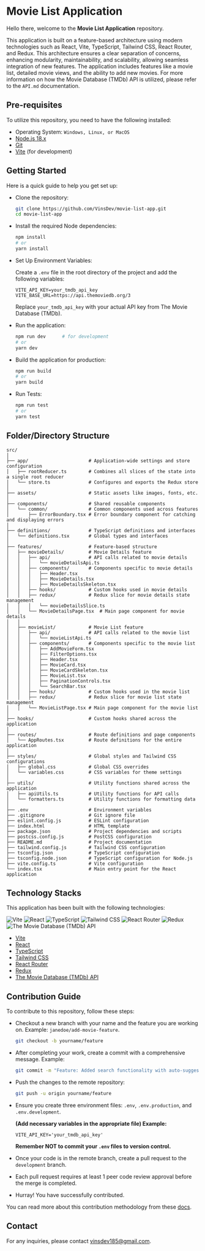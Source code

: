 # Movie List Application

Hello there, welcome to the **Movie List Application** repository.

This application is built on a feature-based architecture using modern technologies such as React, Vite, TypeScript, Tailwind CSS, React Router, and Redux. This architecture ensures a clear separation of concerns, enhancing modularity, maintainability, and scalability, allowing seamless integration of new features. The application includes features like a movie list, detailed movie views, and the ability to add new movies. For more information on how the Movie Database (TMDb) API is utilized, please refer to the `API.md` documentation.

## Pre-requisites

To utilize this repository, you need to have the following installed:

- Operating System: `Windows, Linux, or MacOS`
- [Node.js 18.x](https://nodejs.org/en/)
- [Git](https://git-scm.com/)
- [Vite](https://vitejs.dev/) (for development)

## Getting Started

Here is a quick guide to help you get set up:

- Clone the repository:

   ```sh
   git clone https://github.com/VinsDev/movie-list-app.git
   cd movie-list-app
   ```

- Install the required Node dependencies:

   ```sh
   npm install
   # or
   yarn install
   ```

- Set Up Environment Variables:

   Create a `.env` file in the root directory of the project and add the following variables:

   ```env
   VITE_API_KEY=your_tmdb_api_key
   VITE_BASE_URL=https://api.themoviedb.org/3
   ```

   Replace `your_tmdb_api_key` with your actual API key from The Movie Database (TMDb).

- Run the application:

   ```sh
   npm run dev      # for development
   # or
   yarn dev
   ```

- Build the application for production:

   ```sh
   npm run build
   # or
   yarn build
   ```

- Run Tests:

   ```sh
   npm run test
   # or
   yarn test
   ```

## Folder/Directory Structure

```
src/
│
├── app/                      # Application-wide settings and store configuration
│   ├── rootReducer.ts        # Combines all slices of the state into a single root reducer
│   └── store.ts              # Configures and exports the Redux store
│
├── assets/                   # Static assets like images, fonts, etc.
│
├── components/               # Shared reusable components
│   └── common/               # Common components used across features
│       ├── ErrorBoundary.tsx # Error boundary component for catching and displaying errors
│
├── definitions/              # TypeScript definitions and interfaces
│   └── definitions.tsx       # Global types and interfaces
│
├── features/                 # Feature-based structure
│   ├── movieDetails/         # Movie Details feature
│   │   ├── api/              # API calls related to movie details
│   │   │   └── movieDetailsApi.ts
│   │   ├── components/       # Components specific to movie details
│   │   │   ├── Header.tsx
│   │   │   ├── MovieDetails.tsx
│   │   │   ├── MovieDetailsSkeleton.tsx
│   │   ├── hooks/            # Custom hooks used in movie details
│   │   ├── redux/            # Redux slice for movie details state management
│   │   │   └── movieDetailsSlice.ts
│   │   └── MovieDetailsPage.tsx  # Main page component for movie details
│   │
│   ├── movieList/            # Movie List feature
│   │   ├── api/              # API calls related to the movie list
│   │   │   └── movieListApi.ts
│   │   ├── components/       # Components specific to the movie list
│   │   │   ├── AddMovieForm.tsx
│   │   │   ├── FilterOptions.tsx
│   │   │   ├── Header.tsx
│   │   │   ├── MovieCard.tsx
│   │   │   ├── MovieCardSkeleton.tsx
│   │   │   ├── MovieList.tsx
│   │   │   ├── PaginationControls.tsx
│   │   │   └── SearchBar.tsx
│   │   ├── hooks/            # Custom hooks used in the movie list
│   │   ├── redux/            # Redux slice for movie list state management
│   │   └── MovieListPage.tsx # Main page component for the movie list
│
├── hooks/                    # Custom hooks shared across the application
│
├── routes/                   # Route definitions and page components
│   └── AppRoutes.tsx         # Route definitions for the entire application
│
├── styles/                   # Global styles and Tailwind CSS configurations
│   ├── global.css            # Global CSS overrides
│   └── variables.css         # CSS variables for theme settings
│
├── utils/                    # Utility functions shared across the application
│   ├── apiUtils.ts           # Utility functions for API calls
│   └── formatters.ts         # Utility functions for formatting data
│
├── .env                      # Environment variables
├── .gitignore                # Git ignore file
├── eslint.config.js          # ESLint configuration
├── index.html                # HTML template
├── package.json              # Project dependencies and scripts
├── postcss.config.js         # PostCSS configuration
├── README.md                 # Project documentation
├── tailwind.config.js        # Tailwind CSS configuration
├── tsconfig.json             # TypeScript configuration
├── tsconfig.node.json        # TypeScript configuration for Node.js
├── vite.config.ts            # Vite configuration
└── index.tsx                 # Main entry point for the React application
```

## Technology Stacks

This application has been built with the following technologies:

![Vite](https://img.shields.io/badge/Vite-646CFF?style=for-the-badge&logo=vite&logoColor=white)
![React](https://img.shields.io/badge/React-61DAFB?style=for-the-badge&logo=react&logoColor=white)
![TypeScript](https://img.shields.io/badge/TypeScript-3178C6?style=for-the-badge&logo=typescript&logoColor=white)
![Tailwind CSS](https://img.shields.io/badge/TailwindCSS-38B2AC?style=for-the-badge&logo=tailwind-css&logoColor=white)
![React Router](https://img.shields.io/badge/React_Router-CA4245?style=for-the-badge&logo=react-router&logoColor=white)
![Redux](https://img.shields.io/badge/Redux-764ABC?style=for-the-badge&logo=redux&logoColor=white)
![The Movie Database (TMDb) API](https://img.shields.io/badge/TMDb-01B5E7?style=for-the-badge&logo=themoviedatabase&logoColor=white)

- [Vite](https://vitejs.dev/)
- [React](https://reactjs.org/)
- [TypeScript](https://www.typescriptlang.org/)
- [Tailwind CSS](https://tailwindcss.com/)
- [React Router](https://reactrouter.com/)
- [Redux](https://redux.js.org/)
- [The Movie Database (TMDb) API](https://www.themoviedb.org/documentation/api)

## Contribution Guide

To contribute to this repository, follow these steps:

- Checkout a new branch with your name and the feature you are working on. Example: `janedoe/add-movie-feature`.

   ```sh
   git checkout -b yourname/feature
   ```

- After completing your work, create a commit with a comprehensive message. Example:

   ```sh
   git commit -m "Feature: Added search functionality with auto-suggest"
   ```

- Push the changes to the remote repository:

   ```sh
   git push -u origin yourname/feature
   ```

- Ensure you create three environment files: `.env`, `.env.production`, and `.env.development`. 

  **(Add necessary variables in the appropriate file) Example:**

  ```env
  VITE_API_KEY='your_tmdb_api_key'
  ```

  **Remember NOT to commit your `.env` files to version control.**

- Once your code is in the remote branch, create a pull request to the `development` branch.
- Each pull request requires at least 1 peer code review approval before the merge is completed.
- Hurray! You have successfully contributed.

You can read more about this contribution methodology from these [docs](https://www.atlassian.com/git/tutorials/comparing-workflows/feature-branch-workflow).

## Contact

For any inquiries, please contact vinsdev185@gmail.com.
